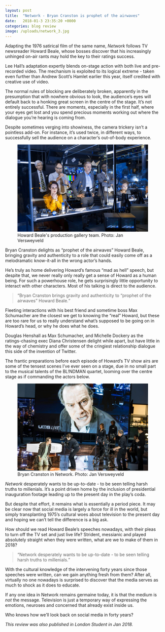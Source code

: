 ```yaml
---
layout: post
title:  "Network - Bryan Cranston is prophet of the airwaves"
date:   2018-01-3 23:35:20 +0000
categories: blog review
image: /uploads/network_3.jpg
---
```


Adapting the 1976 satirical film of the same name, *Network* follows TV newsreader Howard Beale, whose bosses discover that his increasingly unhinged on-air rants may hold the key to their ratings success.

Lee Hall’s adaptation expertly blends on-stage action with both live and pre-recorded video. The mechanism is exploited to its logical extreme - taken even further than Andrew Scott’s Hamlet earlier this year, itself credited with creative use of video.

The normal rules of blocking are deliberately broken, apparently in the presumption that with nowhere obvious to look, the audience’s eyes will default back to a honking great screen in the centre of the stage. It’s not entirely successful. There are moments, especially in the first half, where your eyes get lost and you spend precious moments working out where the dialogue you’re hearing is coming from.

Despite sometimes verging into showiness, the camera trickery isn’t a pointless add-on. For instance, it’s used twice, in different ways, to successfully sell the audience on a character’s out-of-body experience.

<figure>
  <img src="/uploads/network_2.jpg"/>
  <figcaption>Howard Beale's production gallery team. Photo: Jan Versweyveld</figcaption>
</figure>

Bryan Cranston delights as “prophet of the airwaves” Howard Beale, bringing gravity and authenticity to a role that could easily come off as a melodramatic know-it-all in the wrong actor’s hands.

He’s truly as home delivering Howard’s famous “mad as hell” speech, but despite that, we never really only really get a sense of Howard as a human being. For such a powerhouse role, he gets surprisingly little opportunity to interact with other characters. Most of his talking is direct to the audience.

<blockquote><q>Bryan Cranston brings gravity and authenticity to “prophet of the airwaves” Howard Beale.</q></blockquote>

Fleeting interactions with his best friend and sometime boss Max Schumacher are the closest we get to knowing the “real” Howard, but these are too rare for us to really understand what’s supposed to be going on in Howard’s head, or why he does what he does.

Douglas Henshall as Max Schumacher, and Michelle Dockery as the ratings-chasing exec Diana Christensen delight while apart, but have little in the way of chemistry and offer some of the cringiest relationship dialogue this side of the invention of Twitter.

The frantic preparations before each episode of Howard’s TV show airs are some of the tensest scenes I’ve ever seen on a stage, due in no small part to the musical talents of the BL!NDMAN quartet, looming over the centre stage as if commanding the actors below.


<figure>
  <img src="/uploads/network_1.jpg"/>
  <figcaption>Bryan Cranston in Network. Photo: Jan Versweyveld</figcaption>
</figure>

*Network* desperately wants to be up-to-date - to be seen telling harsh truths to millenials. It’s a point driven home by the inclusion of presidential inauguration footage leading up to the present day in the play’s coda.

But despite that effort, it remains what is essentially a period piece. It may be clear now that social media is largely a force for ill in the world, but simply transplanting 1975’s cultural woes about television to the present day and hoping we can’t tell the difference is a big ask.

How should we read Howard Beale’s speeches nowadays, with their pleas to turn off the TV set and just live life? Strident, messianic and played absolutely straight when they were written, what are we to make of them in 2018?

<blockquote><q>Network desperately wants to be up-to-date - to be seen telling harsh truths to millenials.</q></blockquote>

With the cultural knowledge of the intervening forty years since those speeches were written, can we gain anything fresh from them? After all, virtually no one nowadays is surprised to discover that the media serves as much to shock as it does to educate.

If any one idea in Network remains germaine today, it is that the medium is *not* the message. Television is just a temporary way of expressing the emotions, neuroses and concerned that already exist inside us.

Who knows how we’ll look back on social media in forty years?

*This review was also published in London Student in Jan 2018.*
